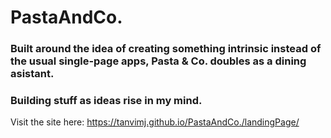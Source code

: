 # PastaAndCo.
### Built around the idea of creating something intrinsic instead of the usual single-page apps, Pasta & Co. doubles as a dining asistant. 
### Building stuff as ideas rise in my mind.
Visit the site here: https://tanvimj.github.io/PastaAndCo./landingPage/

